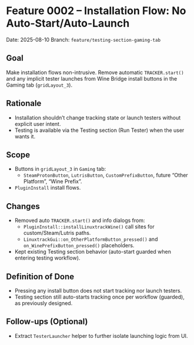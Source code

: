 # Feature 0002 – Installation Flow: No Auto-Start/Auto-Launch

Date: 2025-08-10
Branch: `feature/testing-section-gaming-tab`

## Goal
Make installation flows non-intrusive. Remove automatic `TRACKER.start()` and any implicit tester launches from Wine Bridge install buttons in the Gaming tab (`gridLayout_3`).

## Rationale
- Installation shouldn’t change tracking state or launch testers without explicit user intent.
- Testing is available via the Testing section (Run Tester) when the user wants it.

## Scope
- Buttons in `gridLayout_3` in `Gaming` tab:
  - `SteamProtonButton`, `LutrisButton`, `CustomPrefixButton`, future “Other Platform”, “Wine Prefix”.
- `PluginInstall` install flows.

## Changes
- Removed auto `TRACKER.start()` and info dialogs from:
  - `PluginInstall::installLinuxtrackWine()` call sites for custom/Steam/Lutris paths.
  - `LinuxtrackGui::on_OtherPlatformButton_pressed()` and `on_WinePrefixButton_pressed()` placeholders.
- Kept existing Testing section behavior (auto-start guarded when entering testing workflow).

## Definition of Done
- Pressing any install button does not start tracking nor launch testers.
- Testing section still auto-starts tracking once per workflow (guarded), as previously designed.

## Follow-ups (Optional)
- Extract `TesterLauncher` helper to further isolate launching logic from UI.

